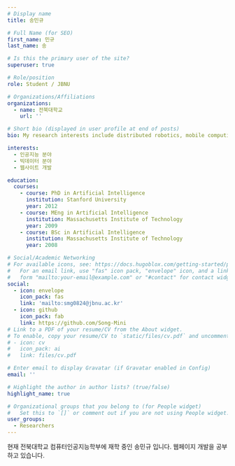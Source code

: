 ```yaml
---
# Display name
title: 송민규

# Full Name (for SEO)
first_name: 민규
last_name: 송

# Is this the primary user of the site?
superuser: true

# Role/position
role: Student / JBNU

# Organizations/Affiliations
organizations:
  - name: 전북대학교 
    url: ''

# Short bio (displayed in user profile at end of posts)
bio: My research interests include distributed robotics, mobile computing and programmable matter.

interests:
  - 인공지능 분야
  - 빅데이터 분야
  - 웹사이트 개발

education: 
  courses:
    - course: PhD in Artificial Intelligence
      institution: Stanford University
      year: 2012
    - course: MEng in Artificial Intelligence
      institution: Massachusetts Institute of Technology
      year: 2009
    - course: BSc in Artificial Intelligence
      institution: Massachusetts Institute of Technology
      year: 2008

# Social/Academic Networking
# For available icons, see: https://docs.hugoblox.com/getting-started/page-builder/#icons
#   For an email link, use "fas" icon pack, "envelope" icon, and a link in the
#   form "mailto:your-email@example.com" or "#contact" for contact widget.
social:
  - icon: envelope
    icon_pack: fas
    link: 'mailto:smg0824@jbnu.ac.kr'
  - icon: github
    icon_pack: fab
    link: https://github.com/Song-Mini
# Link to a PDF of your resume/CV from the About widget.
# To enable, copy your resume/CV to `static/files/cv.pdf` and uncomment the lines below.
# - icon: cv
#   icon_pack: ai
#   link: files/cv.pdf

# Enter email to display Gravatar (if Gravatar enabled in Config)
email: ''

# Highlight the author in author lists? (true/false)
highlight_name: true

# Organizational groups that you belong to (for People widget)
#   Set this to `[]` or comment out if you are not using People widget.
user_groups:
  - Researchers
---
```


현재 전북대학교 컴퓨터인공지능학부에 재학 중인 송민규 입니다.
웹페이지 개발을 공부하고 있습니다.